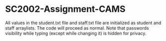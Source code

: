 # SC2002-Assignment-CAMS

All values in the student.txt file and staff.txt file are initialized as student and staff arraylists. The code will proceed as normal. Note that passwords visibility while typing (except while changing it) is hidden for privacy.
